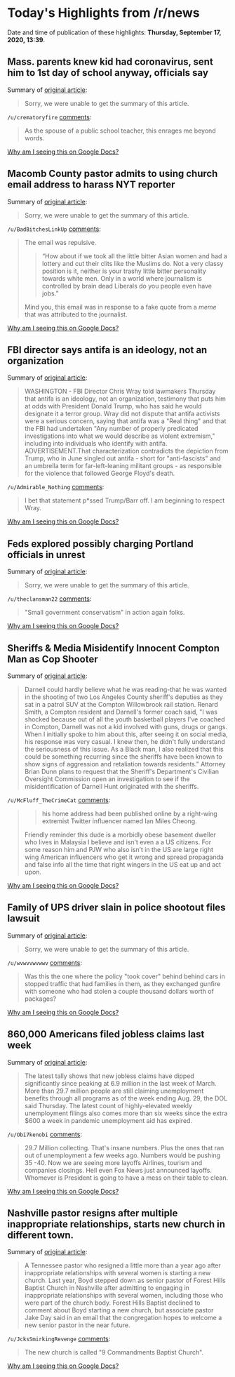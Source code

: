# Today's Highlights from /r/news

Date and time of publication of these highlights: **Thursday, September 17, 2020, 13:39**.

## Mass. parents knew kid had coronavirus, sent him to 1st day of school anyway, officials say

Summary of [original article](https://www.nbcnews.com/news/us-news/mass-parents-knew-kid-had-coronavirus-sent-him-1st-day-n1240295):

> Sorry, we were unable to get the summary of this article.

`/u/crematoryfire` [comments](https://www.reddit.com/r/news/comments/iuox0f/mass_parents_knew_kid_had_coronavirus_sent_him_to/):

> As the spouse of a public school teacher, this enrages me beyond words.

[Why am I seeing this on Google Docs?](https://docs.google.com/document/d/1Dc6We63vOXIZsc0op-Bt4abqkYjXzOigalQqFxmvvbM/edit?usp=sharing)

## Macomb County pastor admits to using church email address to harass NYT reporter

Summary of [original article](https://www.metrotimes.com/news-hits/archives/2020/09/16/macomb-county-pastor-admits-to-using-church-email-address-to-harass-nyt-reporter?utm_source=featurefollow&utm_medium=home&utm_campaign=hpfeatures&utm_content=HomeTopFeature):

> Sorry, we were unable to get the summary of this article.

`/u/BadBitchesLinkUp` [comments](https://www.reddit.com/r/news/comments/iujhu3/macomb_county_pastor_admits_to_using_church_email/):

> The email was repulsive. 
> 
> > “How about if we took all the little bitter Asian women and had a lottery and cut their clits like the Muslims do. Not a very classy position is it, neither is your trashy little bitter personality towards white men. Only in a world where journalism is controlled by brain dead Liberals do you people even have jobs.”
> 
> Mind you, this email was in response to a fake quote from a *meme* that was attributed to the journalist.

[Why am I seeing this on Google Docs?](https://docs.google.com/document/d/1Dc6We63vOXIZsc0op-Bt4abqkYjXzOigalQqFxmvvbM/edit?usp=sharing)

## FBI director says antifa is an ideology, not an organization

Summary of [original article](https://apnews.com/bdd3b6078e9efadcfcd0be4b65f2362e):

> WASHINGTON - FBI Director Chris Wray told lawmakers Thursday that antifa is an ideology, not an organization, testimony that puts him at odds with President Donald Trump, who has said he would designate it a terror group. Wray did not dispute that antifa activists were a serious concern, saying that antifa was a "Real thing" and that the FBI had undertaken "Any number of properly predicated investigations into what we would describe as violent extremism," including into individuals who identify with antifa. ADVERTISEMENT.That characterization contradicts the depiction from Trump, who in June singled out antifa - short for "anti-fascists" and an umbrella term for far-left-leaning militant groups - as responsible for the violence that followed George Floyd's death.

`/u/Admirable_Nothing` [comments](https://www.reddit.com/r/news/comments/iupxyp/fbi_director_says_antifa_is_an_ideology_not_an/):

> I bet that statement p\*ssed Trump/Barr off.   I am beginning to respect Wray.

[Why am I seeing this on Google Docs?](https://docs.google.com/document/d/1Dc6We63vOXIZsc0op-Bt4abqkYjXzOigalQqFxmvvbM/edit?usp=sharing)

## Feds explored possibly charging Portland officials in unrest

Summary of [original article](https://apnews.com/2f50d659d4e5267755125cc7ddd0a146):

> Sorry, we were unable to get the summary of this article.

`/u/theclansman22` [comments](https://www.reddit.com/r/news/comments/iumw6x/feds_explored_possibly_charging_portland/):

> "Small government conservatism" in action again folks.

[Why am I seeing this on Google Docs?](https://docs.google.com/document/d/1Dc6We63vOXIZsc0op-Bt4abqkYjXzOigalQqFxmvvbM/edit?usp=sharing)

## Sheriffs & Media Misidentify Innocent Compton Man as Cop Shooter

Summary of [original article](https://lasentinel.net/sheriffs-media-misidentify-innocent-compton-man-as-cop-shooter.html):

> Darnell could hardly believe what he was reading-that he was wanted in the shooting of two Los Angeles County sheriff's deputies as they sat in a patrol SUV at the Compton Willowbrook rail station. Renard Smith, a Compton resident and Darnell's former coach said, "I was shocked because out of all the youth basketball players I've coached in Compton, Darnell was not a kid involved with guns, drugs or gangs. When I initially spoke to him about this, after seeing it on social media, his response was very casual. I knew then, he didn't fully understand the seriousness of this issue. As a Black man, I also realized that this could be something recurring since the sheriffs have been known to show signs of aggression and retaliation towards residents." Attorney Brian Dunn plans to request that the Sheriff's Department's Civilian Oversight Commission open an investigation to see if the misidentification of Darnell Hunt originated with the sheriffs.

`/u/McFluff_TheCrimeCat` [comments](https://www.reddit.com/r/news/comments/iugxhh/sheriffs_media_misidentify_innocent_compton_man/):

> > his home address had been published online by a right-wing extremist Twitter influencer named Ian Miles Cheong.
>   
> Friendly reminder this dude is a morbidly obese basement dweller who lives in Malaysia I believe and isn’t even a a US citizens. For some reason him and PJW who also isn’t in the US are large right wing American influencers who get it wrong and spread propaganda and false info all the time that right wingers in the US eat up and act upon.

[Why am I seeing this on Google Docs?](https://docs.google.com/document/d/1Dc6We63vOXIZsc0op-Bt4abqkYjXzOigalQqFxmvvbM/edit?usp=sharing)

## Family of UPS driver slain in police shootout files lawsuit

Summary of [original article](https://apnews.com/ddece56b7df6ed1cf477de14bd5eefe9):

> Sorry, we were unable to get the summary of this article.

`/u/wvwvvwvwwv` [comments](https://www.reddit.com/r/news/comments/iufzvh/family_of_ups_driver_slain_in_police_shootout/):

> Was this the one where the policy "took cover" behind behind cars in stopped traffic that had families in them, as they exchanged gunfire with someone who had stolen a couple thousand dollars worth of packages?

[Why am I seeing this on Google Docs?](https://docs.google.com/document/d/1Dc6We63vOXIZsc0op-Bt4abqkYjXzOigalQqFxmvvbM/edit?usp=sharing)

## 860,000 Americans filed jobless claims last week

Summary of [original article](https://abcnews.go.com/Business/860000-americans-filed-jobless-claims-week/story?id=73069508):

> The latest tally shows that new jobless claims have dipped significantly since peaking at 6.9 million in the last week of March. More than 29.7 million people are still claiming unemployment benefits through all programs as of the week ending Aug. 29, the DOL said Thursday. The latest count of highly-elevated weekly unemployment filings also comes more than six weeks since the extra $600 a week in pandemic unemployment aid has expired.

`/u/Obi7kenobi` [comments](https://www.reddit.com/r/news/comments/iuj8n3/860000_americans_filed_jobless_claims_last_week/):

> 29.7 Million collecting. That's insane numbers. Plus the ones that ran out of unemployment a few weeks ago. Numbers would be pushing 35 -40.  Now we are seeing more layoffs Airlines, tourism and companies closings. Hell even Fox News just announced layoffs. Whomever is President is going to have a mess on their table to clean.

[Why am I seeing this on Google Docs?](https://docs.google.com/document/d/1Dc6We63vOXIZsc0op-Bt4abqkYjXzOigalQqFxmvvbM/edit?usp=sharing)

## Nashville pastor resigns after multiple inappropriate relationships, starts new church in different town.

Summary of [original article](https://www.tennessean.com/story/news/religion/2020/09/10/nashville-pastor-sam-boyd-who-resigned-after-inappropriate-relationships-launch-church/5746740002/):

> A Tennessee pastor who resigned a little more than a year ago after inappropriate relationships with several women is starting a new church. Last year, Boyd stepped down as senior pastor of Forest Hills Baptist Church in Nashville after admitting to engaging in inappropriate relationships with several women, including those who were part of the church body. Forest Hills Baptist declined to comment about Boyd starting a new church, but associate pastor Jake Day said in an email that the congregation hopes to welcome a new senior pastor in the near future.

`/u/JcksSmirkingRevenge` [comments](https://www.reddit.com/r/news/comments/iuo4sl/nashville_pastor_resigns_after_multiple/):

> The new church is called "9 Commandments Baptist Church".

[Why am I seeing this on Google Docs?](https://docs.google.com/document/d/1Dc6We63vOXIZsc0op-Bt4abqkYjXzOigalQqFxmvvbM/edit?usp=sharing)

